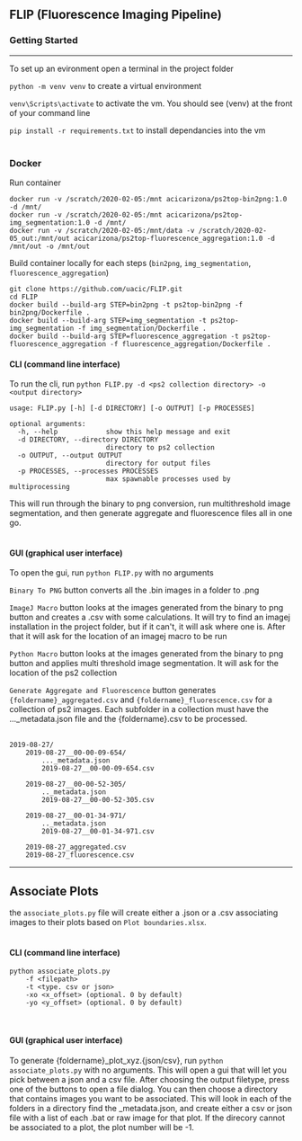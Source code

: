 ## FLIP (Fluorescence Imaging Pipeline)

### Getting Started 
---
To set up an evironment open a terminal in the project folder

`python -m venv venv` to create a virtual environment 

`venv\Scripts\activate` to activate the vm. You should see (venv) at the front of your command line

`pip install -r requirements.txt` to install dependancies into the vm
<br/><br/>

### Docker

Run container
```
docker run -v /scratch/2020-02-05:/mnt acicarizona/ps2top-bin2png:1.0 -d /mnt/
docker run -v /scratch/2020-02-05:/mnt acicarizona/ps2top-img_segmentation:1.0 -d /mnt/
docker run -v /scratch/2020-02-05:/mnt/data -v /scratch/2020-02-05_out:/mnt/out acicarizona/ps2top-fluorescence_aggregation:1.0 -d /mnt/out -o /mnt/out
```

Build container locally for each steps (`bin2png`, `img_segmentation`, `fluorescence_aggregation`)
```
git clone https://github.com/uacic/FLIP.git
cd FLIP
docker build --build-arg STEP=bin2png -t ps2top-bin2png -f bin2png/Dockerfile .
docker build --build-arg STEP=img_segmentation -t ps2top-img_segmentation -f img_segmentation/Dockerfile .
docker build --build-arg STEP=fluorescence_aggregation -t ps2top-fluorescence_aggregation -f fluorescence_aggregation/Dockerfile .
```

#### CLI (command line interface)

To run the cli, run `python FLIP.py -d <ps2 collection directory> -o <output directory>`

```
usage: FLIP.py [-h] [-d DIRECTORY] [-o OUTPUT] [-p PROCESSES]

optional arguments:
  -h, --help            show this help message and exit
  -d DIRECTORY, --directory DIRECTORY
                        directory to ps2 collection
  -o OUTPUT, --output OUTPUT
                        directory for output files
  -p PROCESSES, --processes PROCESSES
                        max spawnable processes used by multiprocessing
```

This will run through the binary to png conversion, run multithreshold image segmentation, and then generate aggregate and fluorescence files all in one go.
<br/><br/>

#### GUI (graphical user interface)

To open the gui, run `python FLIP.py` with no arguments

`Binary To PNG` button converts all the .bin images in a folder to .png

`ImageJ Macro` button looks at the images generated from the binary to png button and creates a .csv with some calculations. It will try to find an imagej installation in the project folder, but if it can't, it will ask where one is. After that it will ask for the location of an imagej macro to be run

`Python Macro` button looks at the images generated from the binary to png button and applies multi threshold image segmentation. It will ask for the location of the ps2 collection

`Generate Aggregate and Fluorescence` button generates `{foldername}_aggregated.csv` and `{foldername}_fluorescence.csv` for a collection of ps2 images. Each subfolder in a collection must have the ..._metadata.json file and the {foldername}.csv to be processed.
<br/><br/>

```
2019-08-27/
    2019-08-27__00-00-09-654/
        ..._metadata.json
        2019-08-27__00-00-09-654.csv

    2019-08-27__00-00-52-305/
        .._metadata.json
        2019-08-27__00-00-52-305.csv

    2019-08-27__00-01-34-971/
        .._metadata.json
        2019-08-27__00-01-34-971.csv

    2019-08-27_aggregated.csv
    2019-08-27_fluorescence.csv
```
---
## Associate Plots
the `associate_plots.py` file will create either a .json or a .csv associating images to their plots based on `Plot boundaries.xlsx`.
<br/><br/>

#### CLI (command line interface)

```
python associate_plots.py
    -f <filepath>
    -t <type. csv or json>
    -xo <x_offset> (optional. 0 by default)
    -yo <y_offset> (optional. 0 by default)
```
<br/>

#### GUI (graphical user interface)

To generate {foldername}_plot_xyz.{json/csv}, run `python associate_plots.py` with no arguments. This will open a gui that will let you pick between a json and a csv file. After choosing the output filetype, press one of the buttons to open a file dialog. You can then choose a directory that contains images you want to be associated. This will look in each of the folders in a directory find the _metadata.json, and create either a csv or json file with a list of each .bat or raw image for that plot. If the direcory cannot be associated to a plot, the plot number will be -1.

